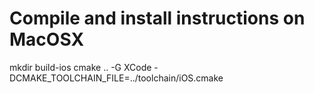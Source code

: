 # Compile and install instructions on MacOSX

mkdir build-ios
cmake .. -G XCode -DCMAKE_TOOLCHAIN_FILE=../toolchain/iOS.cmake

